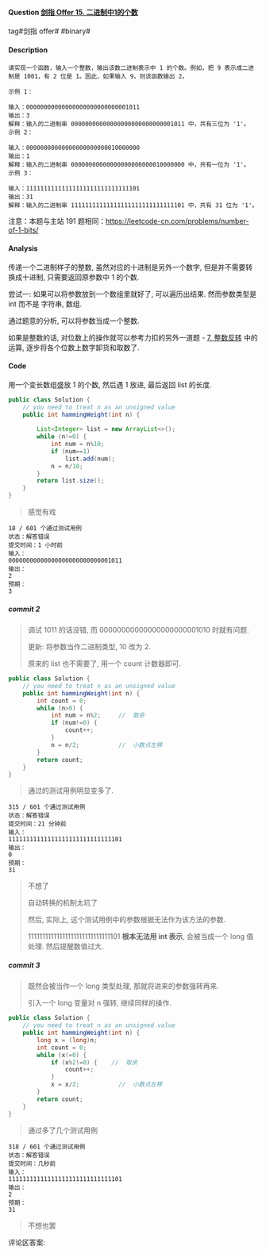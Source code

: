 #### Question [剑指 Offer 15. 二进制中1的个数](https://leetcode-cn.com/problems/er-jin-zhi-zhong-1de-ge-shu-lcof/)

tag#剑指 offer# #binary# 



#### Description

```
请实现一个函数，输入一个整数，输出该数二进制表示中 1 的个数。例如，把 9 表示成二进制是 1001，有 2 位是 1。因此，如果输入 9，则该函数输出 2。

示例 1：

输入：00000000000000000000000000001011
输出：3
解释：输入的二进制串 00000000000000000000000000001011 中，共有三位为 '1'。
示例 2：

输入：00000000000000000000000010000000
输出：1
解释：输入的二进制串 00000000000000000000000010000000 中，共有一位为 '1'。
示例 3：

输入：11111111111111111111111111111101
输出：31
解释：输入的二进制串 11111111111111111111111111111101 中，共有 31 位为 '1'。
```

注意：本题与主站 191 题相同：https://leetcode-cn.com/problems/number-of-1-bits/



#### Analysis

传递一个二进制样子的整数, 虽然对应的十进制是另外一个数字, 但是并不需要转换成十进制, 只需要返回原参数中 1 的个数.

尝试一: 如果可以将参数放到一个数组里就好了, 可以遍历出结果. 然而参数类型是 int 而不是 字符串, 数组.

通过题意的分析, 可以将参数当成一个整数.

如果是整数的话, 对位数上的操作就可以参考力扣的另外一道题 - [7. 整数反转](https://leetcode-cn.com/problems/reverse-integer/) 中的运算, 逐步将各个位数上数字卸货和取数了.



#### Code

用一个变长数组盛放 1 的个数, 然后遇 1 放进, 最后返回 list 的长度.

```java
public class Solution {
    // you need to treat n as an unsigned value
    public int hammingWeight(int n) {
                
        List<Integer> list = new ArrayList<>();
        while (n!=0) {
            int num = n%10;            
            if (num==1) 
                list.add(num);
            n = n/10;
        }
        return list.size();
    }
}
```

> 感觉有戏

```
18 / 601 个通过测试用例
状态：解答错误
提交时间：1 小时前
输入：
00000000000000000000000000001011
输出：
2
预期：
3
```





##### commit 2

> 调试 1011 的话没错, 而 00000000000000000000001010 时就有问题.
>
> 更新: 将参数当作二进制类型, 10 改为 2.
>
> 原来的 list 也不需要了, 用一个 count 计数器即可.

```java
public class Solution {
    // you need to treat n as an unsigned value
    public int hammingWeight(int n) {            
        int count = 0;
        while (n>0) {
            int num = n%2;     //  取余           
            if (num!=0) {
                count++;
            }                
            n = n/2;           //  小数点左移
        }
        return count;
    }
}
```



> 通过的测试用例明显变多了. 

```
315 / 601 个通过测试用例
状态：解答错误
提交时间：21 分钟前
输入：
11111111111111111111111111111101
输出：
0
预期：
31
```

> 不想了
>
> 自动转换的机制太坑了
>
> 然后, 实际上, 这个测试用例中的参数根据无法作为该方法的参数.
>
> 11111111111111111111111111111101 **根本无法用 int 表示**, 会被当成一个 long 值处理. 然后提醒数值过大. 





##### commit 3

> 既然会被当作一个 long 类型处理, 那就将进来的参数强转再来.
>
> 引入一个 long 变量对 n 强转, 继续同样的操作.

```java
public class Solution {
    // you need to treat n as an unsigned value
    public int hammingWeight(int n) {   
        long x = (long)n;
        int count = 0;
        while (x!=0) {            
            if (x%2!=0) {    //  取余           
                count++;
            }                
            x = x/2;           //  小数点左移
        }
        return count;
    }
}
```

> 通过多了几个测试用例

```
318 / 601 个通过测试用例
状态：解答错误
提交时间：几秒前
输入：
11111111111111111111111111111101
输出：
2
预期：
31
```

> 不想也罢



评论区答案:

```java

```

